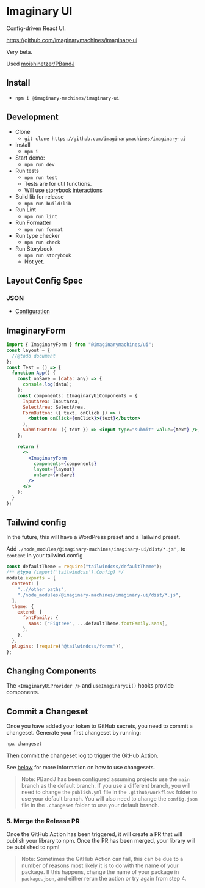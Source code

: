 # Imaginary UI

Config-driven React UI.

https://github.com/imaginarymachines/imaginary-ui

Very beta.

Used [moishinetzer/PBandJ](https://github.com/moishinetzer/PBandJ)

## Install

- `npm i @imaginary-machines/imaginary-ui`

## Development

- Clone
  - `git clone https://github.com/imaginarymachines/imaginary-ui`
- Install
  - `npm i`
- Start demo:
  - `npm run dev`
- Run tests
  - `npm run test`
  - Tests are for util functions.
  - Will use [storybook interactions](https://storybook.js.org/addons/@storybook/addon-interactions)
- Build lib for release
  - `npm run build:lib`
- Run Lint
  - `npm run lint`
- Run Formatter
  - `npm run format`
- Run type checker
  - `npm run check`
- Run Storybook
  - `npm run storybook`
  - Not yet.

## Layout Config Spec

### JSON

- [Configuration](./docs/config.md)

## ImaginaryForm

```jsx
import { ImaginaryForm } from "@imaginarymachines/ui";
const layout = {
  //@todo document
};
const Test = () => {
  function App() {
    const onSave = (data: any) => {
      console.log(data);
    };
    const components: IImaginaryUiComponents = {
      InputArea: InputArea,
      SelectArea: SelectArea,
      FormButton: ({ text, onClick }) => (
        <button onClick={onClick}>{text}</button>
      ),
      SubmitButton: ({ text }) => <input type="submit" value={text} />,
    };

    return (
      <>
        <ImaginaryForm
          components={components}
          layout={layout}
          onSave={onSave}
        />
      </>
    );
  }
};
```

## Tailwind config

In the future, this will have a WordPress preset and a Tailwind preset.

Add `./node_modules/@imaginary-machines/imaginary-ui/dist/*.js',` to `content` in your tailwind.config

```js
const defaultTheme = require("tailwindcss/defaultTheme");
/** @type {import('tailwindcss').Config} */
module.exports = {
  content: [
    "..//other paths",
    "./node_modules/@imaginary-machines/imaginary-ui/dist/*.js",
  ],
  theme: {
    extend: {
      fontFamily: {
        sans: ["Figtree", ...defaultTheme.fontFamily.sans],
      },
    },
  },
  plugins: [require("@tailwindcss/forms")],
};
```

## Changing Components

The `<ImaginaryUiProvider />` and `useImaginaryUi()` hooks provide components.

## Commit a Changeset

Once you have added your token to GitHub secrets, you need to commit a changeset. Generate your first changeset by running:

```sh
npx changeset
```

Then commit the changeset log to trigger the GitHub Action.

See [below](#-changesets) for more information on how to use changesets.

> Note: PBandJ has been configured assuming projects use the `main` branch as the default branch. If you use a different branch, you will need to change the `publish.yml` file in the `.github/workflows` folder to use your default branch. You will also need to change the `config.json` file in the `.changeset` folder to use your default branch.

### 5. Merge the Release PR

Once the GitHub Action has been triggered, it will create a PR that will publish your library to npm. Once the PR has been merged, your library will be published to npm!

> Note: Sometimes the GitHub Action can fail, this can be due to a number of reasons most likely it is to do with the name of your package. If this happens, change the name of your package in `package.json`, and either rerun the action or try again from step 4.
